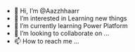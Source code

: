 - 👋 Hi, I’m @Aazzhhaarr
- 👀 I’m interested in Learning new things
- 🌱 I’m currently learning Power Platform
- 💞️ I’m looking to collaborate on ...
- 📫 How to reach me ...

<!---
Aazzhhaarr/Aazzhhaarr is a ✨ special ✨ repository because its `README.md` (this file) appears on your GitHub profile.
You can click the Preview link to take a look at your changes.
--->
